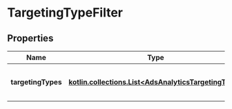 
# TargetingTypeFilter

## Properties
| Name | Type | Description | Notes |
| ------------ | ------------- | ------------- | ------------- |
| **targetingTypes** | [**kotlin.collections.List&lt;AdsAnalyticsTargetingType&gt;**](AdsAnalyticsTargetingType.md) | List of targeting types. Requires &#x60;level&#x60; to be a value ending in &#x60;_TARGETING&#x60;. [\&quot;AGE_BUCKET_AND_GENDER\&quot;] is in BETA and not yet available to all users. |  [optional] |



